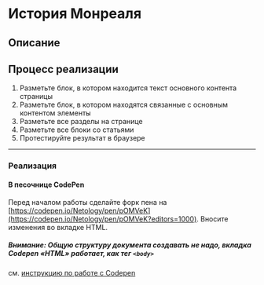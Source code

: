 # История Монреаля

## Описание



## Процесс реализации

1. Разметьте блок, в котором находится текст основного контента страницы
2. Разметьте блок, в котором находятся связанные с основным контентом элементы
3. Разметьте все разделы на странице
4. Разметьте все блоки со статьями
5. Протестируйте результат в браузере

---

### Реализация

#### В песочнице CodePen

Перед началом работы сделайте форк пена на [https://codepen.io/Netology/pen/pOMVeK](https://codepen.io/Netology/pen/pOMVeK?editors=1000). Вносите изменения во вкладке HTML.

##### Внимание: Общую структуру документа создавать не надо, вкладка Codepen «HTML» работает, как тег `<body>`
см. [инструкцию по работе с Codepen](https://netology-university.bitbucket.io/guides/wm/codepen-guide/)
